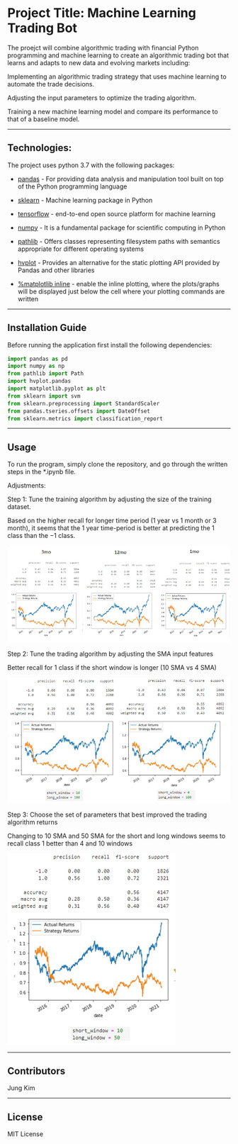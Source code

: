 
# Project Title: Machine Learning Trading Bot

The proejct will combine algorithmic trading with financial Python programming and machine learning to create an algorithmic trading bot that learns and adapts to new data and evolving markets including:

Implementing an algorithmic trading strategy that uses machine learning to automate the trade decisions.

Adjusting the input parameters to optimize the trading algorithm.

Training a new machine learning model and compare its performance to that of a baseline model.

---

## Technologies:

The project uses python 3.7 with the following packages:

* [pandas](https://pandas.pydata.org/) - For providing data analysis and manipulation tool built on top of the Python programming language

* [sklearn](https://scikit-learn.org/stable/) - Machine learning package in Python

* [tensorflow](https://www.tensorflow.org/) - end-to-end open source platform for machine learning

* [numpy](https://numpy.org/doc/stable/) - It is a fundamental package for scientific computing in Python

* [pathlib](https://docs.python.org/3/library/pathlib.html) - Offers classes representing filesystem paths with semantics appropriate for different operating systems

* [hvplot](https://hvplot.holoviz.org/) - Provides an alternative for the static plotting API provided by Pandas and other libraries

* [%matplotlib inline](https://pythonguides.com/what-is-matplotlib-inline/) -  enable the inline plotting, where the plots/graphs will be displayed just below the cell where your plotting commands are written


---

## Installation Guide


Before running the application first install the following dependencies:

```python
import pandas as pd
import numpy as np
from pathlib import Path
import hvplot.pandas
import matplotlib.pyplot as plt
from sklearn import svm
from sklearn.preprocessing import StandardScaler
from pandas.tseries.offsets import DateOffset
from sklearn.metrics import classification_report
```

---

## Usage

To run the program, simply clone the repository, and go through the written steps in the *.ipynb file.


Adjustments:

Step 1: Tune the training algorithm by adjusting the size of the training dataset.

Based on the higher recall for longer time period (1 year vs 1 month or 3 month), it seems that the 1 year time-period is better at predicting the 1 class than the −1 class.

![Alt text](1.jpg)


Step 2: Tune the trading algorithm by adjusting the SMA input features

Better recall for 1 class if the short window is longer (10 SMA vs 4 SMA)

![Alt text](2.jpg)


Step 3: Choose the set of parameters that best improved the trading algorithm returns

Changing to 10 SMA and 50 SMA for the short and long windows seems to recall class 1 better than 4 and 10 windows

![Alt text](3.jpg)


---

## Contributors

Jung Kim


---

## License

MIT License
